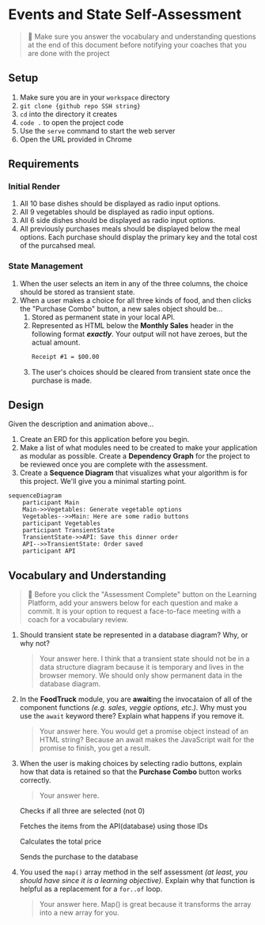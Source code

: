 # Events and State Self-Assessment

> 🧨 Make sure you answer the vocabulary and understanding questions at the end of this document before notifying your coaches that you are done with the project

## Setup

1. Make sure you are in your `workspace` directory
1. `git clone {github repo SSH string}`
1. `cd` into the directory it creates
1. `code .` to open the project code
1. Use the `serve` command to start the web server
1. Open the URL provided in Chrome

## Requirements

### Initial Render

1. All 10 base dishes should be displayed as radio input options.
1. All 9 vegetables should be displayed as radio input options.
1. All 6 side dishes should be displayed as radio input options.
1. All previously purchases meals should be displayed below the meal options. Each purchase should display the primary key and the total cost of the purcahsed meal.

### State Management

1. When the user selects an item in any of the three columns, the choice should be stored as transient state.
1. When a user makes a choice for all three kinds of food, and then clicks the "Purchase Combo" button, a new sales object should be...
    1. Stored as permanent state in your local API.
    1. Represented as HTML below the **Monthly Sales** header in the following format **_exactly_**. Your output will not have zeroes, but the actual amount.
        ```html
        Receipt #1 = $00.00
        ```
   1. The user's choices should be cleared from transient state once the purchase is made.

## Design

Given the description and animation above...

1. Create an ERD for this application before you begin.
1. Make a list of what modules need to be created to make your application as modular as possible. Create a **Dependency Graph** for the project to be reviewed once you are complete with the assessment.
1. Create a **Sequence Diagram** that visualizes what your algorithm is for this project. We'll give you a minimal starting point.

```mermaid
sequenceDiagram
    participant Main
    Main->>Vegetables: Generate vegetable options
    Vegetables-->>Main: Here are some radio buttons
    participant Vegetables
    participant TransientState
    TransientState->>API: Save this dinner order
    API-->>TransientState: Order saved
    participant API
```

## Vocabulary and Understanding

> 🧨 Before you click the "Assessment Complete" button on the Learning Platform, add your answers below for each question and make a commit. It is your option to request a face-to-face meeting with a coach for a vocabulary review.

1. Should transient state be represented in a database diagram? Why, or why not?
   > Your answer here. I think that a transient state should not be in a data structure diagram because it is temporary and lives in the browser memory. We should only show permanent data in the database diagram.
2. In the **FoodTruck** module, you are **await**ing the invocataion of all of the component functions _(e.g. sales, veggie options, etc.)_. Why must you use the `await` keyword there? Explain what happens if you remove it.
   > Your answer here. You would get a promise object instead of an HTML string? Because an await makes the JavaScript wait for the promise to finish, you get a result.
3. When the user is making choices by selecting radio buttons, explain how that data is retained so that the **Purchase Combo** button works correctly.
   > Your answer here. 

   Checks if all three are selected (not 0)

   Fetches the items from the API(database) using those IDs

   Calculates the total price

   Sends the purchase to the database

4. You used the `map()` array method in the self assessment _(at least, you should have since it is a learning objective)_. Explain why that function is helpful as a replacement for a `for..of` loop.
   > Your answer here. Map() is great because it transforms the array into a new array for you.
